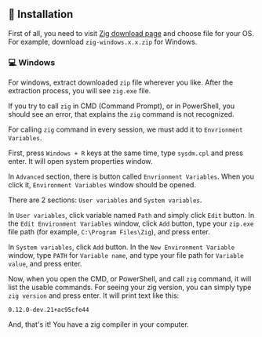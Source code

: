 ## 📲 Installation

First of all, you need to visit [Zig download page](https://ziglang.org/download/) and choose file for your OS. For example, download `zig-windows.x.x.zip` for Windows.

### 💻 Windows

For windows, extract downloaded `zip` file wherever you like. After the extraction process, you will see `zig.exe` file.

If you try to call `zig` in CMD (Command Prompt), or in PowerShell, you should see an error, that explains the `zig` command is not recognized.

For calling `zig` command in every session, we must add it to `Envrionment Variables`.

First, press `Windows + R` keys at the same time, type `sysdm.cpl` and press enter. It will open system properties window.

In `Advanced` section, there is button called `Envrionment Variables`. When you click it, `Environment Variables` window should be opened.

There are 2 sections: `User variables` and `System variables`.

In `User variables`, click variable named `Path` and simply click `Edit` button. In the `Edit Environment Variables` window, click `Add` button, type your `zip.exe` file path (for example, `C:\Program Files\Zig`), and press enter.

In `System variables`, click `Add` button. In the `New Environment Variable` window, type `PATH` for `Variable name`, and type your file path for `Variable value`, and press enter.

Now, when you open the CMD, or PowerShell, and call `zig` command, it will list the usable commands. For seeing your zig version, you can simply type `zig version` and press enter. It will print text like this:
```
0.12.0-dev.21+ac95cfe44
```

And, that's it! You have a zig compiler in your computer.